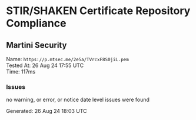 # STIR/SHAKEN Certificate Repository Compliance

## Martini Security

Name: `https://p.mtsec.me/2e5a/TVrcxF8S0jiL.pem`\
Tested At: 26 Aug 24 17:55 UTC\
Time: 117ms

### Issues

no warning, or error, or notice date level issues were found

Generated: 26 Aug 24 18:03 UTC